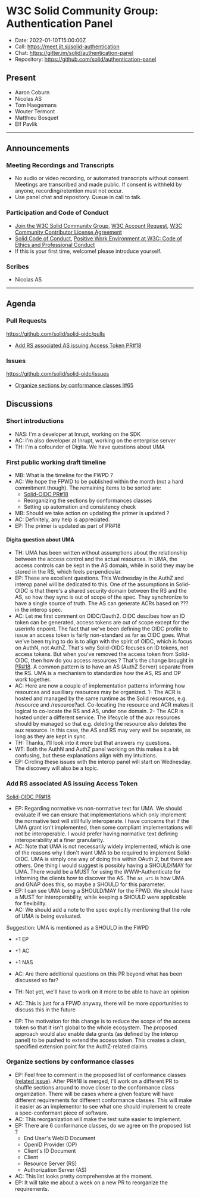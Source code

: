 # W3C Solid Community Group: Authentication Panel

* Date: 2022-01-10T15:00:00Z
* Call: https://meet.jit.si/solid-authentication
* Chat: https://gitter.im/solid/authentication-panel
* Repository: https://github.com/solid/authentication-panel


## Present
* Aaron Coburn
* Nicolas AS
* Tom Haegemans
* Wouter Termont
* Matthieu Bosquet
* Elf Pavlik

---

## Announcements

### Meeting Recordings and Transcripts
* No audio or video recording, or automated transcripts without consent. Meetings are transcribed and made public. If consent is withheld by anyone, recording/retention must not occur.
* Use panel chat and repository. Queue in call to talk.


### Participation and Code of Conduct
* [Join the W3C Solid Community Group](https://www.w3.org/community/solid/join), [W3C Account Request](http://www.w3.org/accounts/request), [W3C Community Contributor License Agreement](https://www.w3.org/community/about/agreements/cla/)
* [Solid Code of Conduct](https://github.com/solid/process/blob/master/code-of-conduct.md), [Positive Work Environment at W3C: Code of Ethics and Professional Conduct](https://github.com/solid/process/blob/master/code-of-conduct.md)
* If this is your first time, welcome! please introduce yourself.

### Scribes

* Nicolas AS

---

## Agenda

### Pull Requests
https://github.com/solid/solid-oidc/pulls

* [Add RS associated AS issuing Access Token PR#18](https://github.com/solid/solid-oidc/pull/18)

### Issues
https://github.com/solid/solid-oidc/issues

* [Organize sections by conformance classes I#65](https://github.com/solid/solid-oidc/issues/65)


## Discussions

### Short introductions

* NAS: I'm a developer at Inrupt, working on the SDK
* AC: I'm also developer at Inrupt, working on the enterprise server
* TH: I'm a cofounder of Digita. We have questions about UMA

### First public working draft timeline

* MB: What is the timeline for the FWPD ?
* AC: We hope the FPWD to be published within the month (not a hard commitment though).
The remaining items to be sorted are: 
    * [Solid-OIDC PR#18](https://github.com/solid/solid-oidc/pull/18)
    * Reorganizing the sections by conformances classes
    * Setting up automation and consistency check
* MB: Should we take action on updating the primer is updated ?
* AC: Definitely, any help is appreciated.
* EP: The primer is updated as part of PR#18 

#### Digita question about UMA

* TH: UMA has been written without assumptions about the relationship between the access
control and the actual resources. In UMA, the access controls can be kept in the AS domain,
while in solid they may be stored in the RS, which feels perpendicular.
* EP: These are excellent questions. This Wednesday in the AuthZ and interop panel will be
dedicated to this. One of the assumptions in Solid-OIDC is that there's a shared security
domain between the RS and the AS, so how they sync is out of scope of the spec. They synchronize
to have a single source of truth. The AS can generate ACRs based on ??? in the interop spec.
* AC: Let me first comment on OIDC/Oauth2. OIDC descibes how an ID token can be generated,
access tokens are out of scope except for the userinfo enpoint. The fact that we've been
defining the OIDC profile to issue an access token is fairly non-standard as far as OIDC goes.
What we've been trying to do is to align with the spirit of OIDC, which is focus on AuthN, not
AuthZ. That's why Solid-OIDC focuses on ID tokens, not access tokens. But when you've removed
the access token from Solid-OIDC, then how do you access resources ? That's the change brought
in [PR#18](https://github.com/solid/solid-oidc/pull/18). A common pattern is to have an AS
(AuthZ Server) separate from the RS. UMA is a mechanism to standardize how the AS, RS and OP
work together. 
* AC: Here are now a couple of implementation patterns informing how resources and auxilliary
resources may be organized. 1- The ACR is hosted and managed by the same runtime as the Solid
resources, e.g. /resource and /resource?acl. Co-locating the resource and ACR makes it logical
to co-locate the RS and AS, under one domain. 2- The ACR is hosted under a different service.
The lifecycle of the aux resources should by managed so that e.g. deleting the resource also
deletes the aux resource. In this case, the AS and RS may very well be separate, as long as
they are kept in sync. 
* TH: Thanks, I'll look into it more but that answers my questions.
* WT: Both the AuthN and AuthZ panel working on this makes it a bit confusing, but these
explanations align with my intuitions.
* EP: Circling these issues with the interop panel will start on Wednesday. The discovery will also be a topic.

### Add RS associated AS issuing Access Token

[Solid-OIDC PR#18](https://github.com/solid/solid-oidc/pull/18)

* EP: Regarding normative vs non-normative text for UMA. We should evaluate if we can ensure that
implementations which only implement the normative text will still fully interoperate. I have
concerns that if the UMA grant isn't implemented, then some compliant implementations will not be
interoperable. I would prefer having normative text defining interoperability at a finer granularity.
* AC: Note that UMA is not necessarily widely implemented, which is one of the reasons why I don't
want UMA to be required to implement Solid-OIDC. UMA is simply one way of doing this within OAuth 2,
but there are others. One thing I would suggest is possibly having a SHOULD/MAY for UMA. There would
be a MUST for using the WWW-Authenticate for informing the clients how to discover the AS. The `as_uri`
is how UMA and GNAP does this, so maybe a SHOULD for this parameter.
* EP: I can see UMA being a SHOULD/MAY for the FPWD. We should have a MUST for interoperability, while
keeping a SHOULD were applicable for flexibility.
* AC: We should add a note to the spec explicitly mentioning that the role of UMA is being evaluated.

Suggestion: UMA is mentioned as a SHOULD in the FWPD
* +1 EP
* +1 AC
* +1 NAS

* AC: Are there additional questions on this PR beyond what has been discussed so far?
* TH: Not yet, we'll have to work on it more to be able to have an opinion
* AC: This is just for a FPWD anyway, there will be more opportunities to discuss this in the future
* EP: The motivation for this change is to reduce the scope of the access token so that it isn't global
to the whole ecosystem. The proposed approach would also enable data grants (as defined by the interop
panel) to be pushed to extend the access token. This creates a clean, specified extension point for the
AuthZ-related claims.

### Organize sections by conformance classes

* EP: Feel free to comment in the proposed list of conformance classes ([related issue](https://github.com/solid/solid-oidc/issues/65)).
After PR#18 is merged, I'll work on a different PR to shuffle sections around to move closer to the conformance class organization.
There will be cases where a given feature will have different requirements for different conformance classes. This will make it easier
as an implementor to see what one should implement to create a spec-conformant piece of software.
* AC: This reorganization will make the test suite easier to implement.
* EP: There are 6 conformance classes, do we agree on the proposed list ?
    * End User's WebID Document
    * OpenID Provider (OP)
    * Client's ID Document
    * Client
    * Resource Server (RS)
    * Authorization Server (AS) 
* AC: This list looks pretty comprehensive at the moment.
* EP: It will take me about a week on a new PR to reorganize the requirements.
